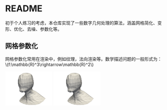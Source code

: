 # README

初于个人练习的考虑，本仓库实现了一些数字几何处理的算法，涵盖网格简化、变形、优化、去噪、参数化等。

## 网格参数化

网格参数化常用在渲染中，例如纹理，法向渲染等。数学描述问题的一般形式为：\\(f:\mathbb{R}^3\rightarrow\mathbb{R}^2\\)

<span class='gp-n'>
    <img src="./img/head.obj.png" width="30%" height="30%"/>
    <img src="./img/head.obj.png" width="30%" height="30%"/>
</span>
